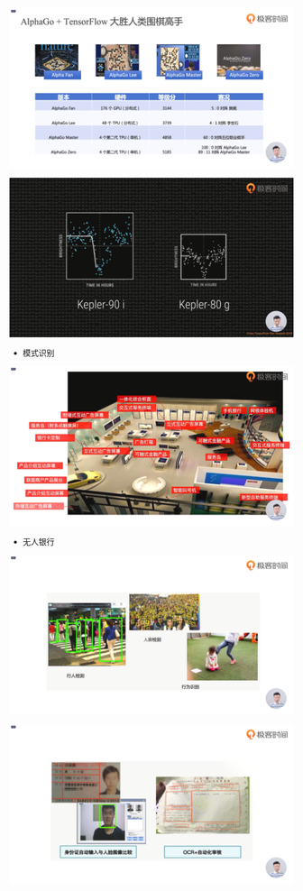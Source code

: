 ![1573047973544](assets/1573047973544.png)



![1573048661703](assets/1573048661703.png)

- 模式识别

 ![1573048746055](assets/1573048746055.png)

- 无人银行

![1573048887390](assets/1573048887390.png)

 ![1573048927711](assets/1573048927711.png)

